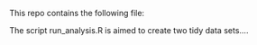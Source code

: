 This repo contains the following file: 

The script run_analysis.R is aimed to create two tidy data sets....

